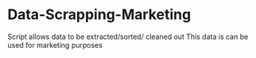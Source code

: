 ﻿# Data-Scrapping-Marketing
Script allows data to be extracted/sorted/ cleaned out
This data is can be used for marketing purposes

